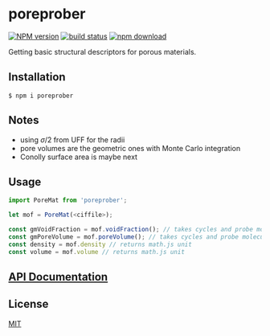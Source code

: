 # poreprober

[![NPM version][npm-image]][npm-url]
[![build status][ci-image]][ci-url]
[![npm download][download-image]][download-url]

Getting basic structural descriptors for porous materials.

## Installation

`$ npm i poreprober`

## Notes

- using $\sigma/2$ from UFF for the radii
- pore volumes are the geometric ones with Monte Carlo integration
- Conolly surface area is maybe next

## Usage

```js
import PoreMat from 'poreprober';

let mof = PoreMat(<ciffile>);

const gmVoidFraction = mof.voidFraction(); // takes cycles and probe molecules
const gmPoreVolume = mof.poreVolume(); // takes cycles and probe molecules, returns math.js unit
const density = mof.density // returns math.js unit
const volume = mof.volume // returns math.js unit
```

## [API Documentation](https://cheminfo.github.io/poreprober/)

## License

[MIT](./LICENSE)

[npm-image]: https://img.shields.io/npm/v/poreprober.svg
[npm-url]: https://www.npmjs.com/package/poreprober
[ci-image]: https://github.com/cheminfo/poreprober/workflows/Node.js%20CI/badge.svg?branch=master
[ci-url]: https://github.com/cheminfo/poreprober/actions?query=workflow%3A%22Node.js+CI%22
[download-image]: https://img.shields.io/npm/dm/poreprober.svg
[download-url]: https://www.npmjs.com/package/poreprober
